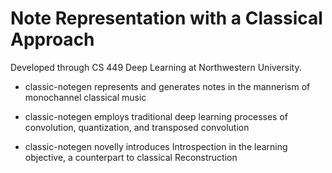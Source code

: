 # Note Representation with a Classical Approach

Developed through CS 449 Deep Learning at Northwestern University.

* classic-notegen represents and generates notes in the mannerism of monochannel classical music

* classic-notegen employs traditional deep learning processes of convolution, quantization, and transposed convolution

* classic-notegen novelly introduces Introspection in the learning objective, a counterpart to classical Reconstruction
